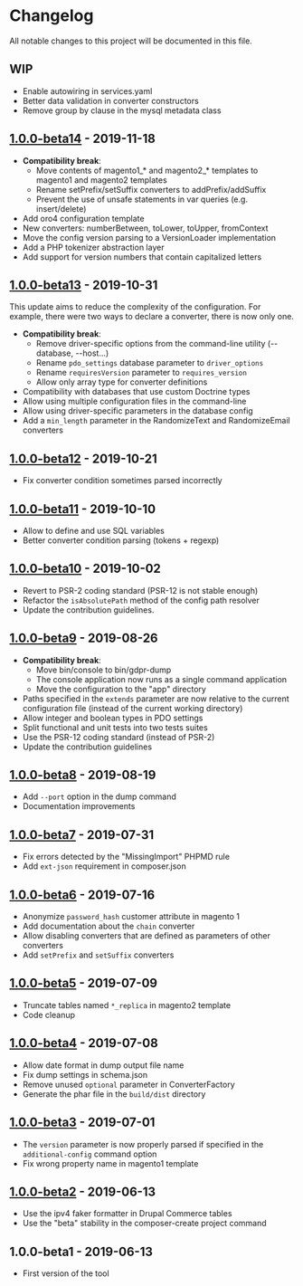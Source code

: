 # Changelog

All notable changes to this project will be documented in this file.

## WIP

- Enable autowiring in services.yaml
- Better data validation in converter constructors
- Remove group by clause in the mysql metadata class

## [1.0.0-beta14] - 2019-11-18
[1.0.0-beta14]: https://git.smile.fr/dirtech/gdpr-dump/compare/1.0.0-beta13...1.0.0-beta14

- **Compatibility break**:
    - Move contents of magento1_* and magento2_* templates to magento1 and magento2 templates
    - Rename setPrefix/setSuffix converters to addPrefix/addSuffix
    - Prevent the use of unsafe statements in var queries (e.g. insert/delete)
- Add oro4 configuration template
- New converters: numberBetween, toLower, toUpper, fromContext
- Move the config version parsing to a VersionLoader implementation
- Add a PHP tokenizer abstraction layer
- Add support for version numbers that contain capitalized letters

## [1.0.0-beta13] - 2019-10-31
[1.0.0-beta13]: https://git.smile.fr/dirtech/gdpr-dump/compare/1.0.0-beta12...1.0.0-beta13

This update aims to reduce the complexity of the configuration.
For example, there were two ways to declare a converter, there is now only one.

- **Compatibility break**:
    - Remove driver-specific options from the command-line utility (--database, --host...)
    - Rename `pdo_settings` database parameter to `driver_options`
    - Rename `requiresVersion` parameter to `requires_version`
    - Allow only array type for converter definitions
- Compatibility with databases that use custom Doctrine types
- Allow using multiple configuration files in the command-line
- Allow using driver-specific parameters in the database config
- Add a `min_length` parameter in the RandomizeText and RandomizeEmail converters

## [1.0.0-beta12] - 2019-10-21
[1.0.0-beta12]: https://git.smile.fr/dirtech/gdpr-dump/compare/1.0.0-beta11...1.0.0-beta12

- Fix converter condition sometimes parsed incorrectly

## [1.0.0-beta11] - 2019-10-10
[1.0.0-beta11]: https://git.smile.fr/dirtech/gdpr-dump/compare/1.0.0-beta10...1.0.0-beta11

- Allow to define and use SQL variables
- Better converter condition parsing (tokens + regexp)

## [1.0.0-beta10] - 2019-10-02
[1.0.0-beta10]: https://git.smile.fr/dirtech/gdpr-dump/compare/1.0.0-beta9...1.0.0-beta10

- Revert to PSR-2 coding standard (PSR-12 is not stable enough)
- Refactor the `isAbsolutePath` method of the config path resolver
- Update the contribution guidelines.

## [1.0.0-beta9] - 2019-08-26
[1.0.0-beta9]: https://git.smile.fr/dirtech/gdpr-dump/compare/1.0.0-beta8...1.0.0-beta9

- **Compatibility break**:
    - Move bin/console to bin/gdpr-dump
    - The console application now runs as a single command application
    - Move the configuration to the "app" directory
- Paths specified in the `extends` parameter are now relative to the current configuration file (instead of the current working directory)
- Allow integer and boolean types in PDO settings
- Split functional and unit tests into two tests suites
- Use the PSR-12 coding standard (instead of PSR-2)
- Update the contribution guidelines

## [1.0.0-beta8] - 2019-08-19
[1.0.0-beta8]: https://git.smile.fr/dirtech/gdpr-dump/compare/1.0.0-beta7...1.0.0-beta8

- Add `--port` option in the dump command
- Documentation improvements

## [1.0.0-beta7] - 2019-07-31
[1.0.0-beta7]: https://git.smile.fr/dirtech/gdpr-dump/compare/1.0.0-beta6...1.0.0-beta7

- Fix errors detected by the "MissingImport" PHPMD rule
- Add `ext-json` requirement in composer.json

## [1.0.0-beta6] - 2019-07-16
[1.0.0-beta6]: https://git.smile.fr/dirtech/gdpr-dump/compare/1.0.0-beta5...1.0.0-beta6

- Anonymize `password_hash` customer attribute in magento 1
- Add documentation about the `chain` converter
- Allow disabling converters that are defined as parameters of other converters
- Add `setPrefix` and `setSuffix` converters

## [1.0.0-beta5] - 2019-07-09
[1.0.0-beta5]: https://git.smile.fr/dirtech/gdpr-dump/compare/1.0.0-beta4...1.0.0-beta5

- Truncate tables named `*_replica` in magento2 template
- Code cleanup

## [1.0.0-beta4] - 2019-07-08
[1.0.0-beta4]: https://git.smile.fr/dirtech/gdpr-dump/compare/1.0.0-beta3...1.0.0-beta4

- Allow date format in dump output file name
- Fix dump settings in schema.json
- Remove unused `optional` parameter in ConverterFactory
- Generate the phar file in the `build/dist` directory

## [1.0.0-beta3] - 2019-07-01
[1.0.0-beta3]: https://git.smile.fr/dirtech/gdpr-dump/compare/1.0.0-beta2...1.0.0-beta3

- The `version` parameter is now properly parsed if specified in the `additional-config` command option
- Fix wrong property name in magento1 template

## [1.0.0-beta2] - 2019-06-13
[1.0.0-beta2]: https://git.smile.fr/dirtech/gdpr-dump/compare/1.0.0-beta1...1.0.0-beta2

- Use the ipv4 faker formatter in Drupal Commerce tables
- Use the "beta" stability in the composer-create project command

## 1.0.0-beta1 - 2019-06-13

- First version of the tool
